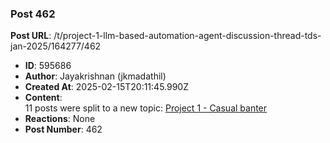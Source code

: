 ### Post 462
**Post URL**: /t/project-1-llm-based-automation-agent-discussion-thread-tds-jan-2025/164277/462
- **ID**: 595686
- **Author**: Jayakrishnan (jkmadathil)
- **Created At**: 2025-02-15T20:11:45.990Z
- **Content**:  
  11 posts were split to a new topic: <a href="/t/project-1-casual-banter/167344">Project 1 - Casual banter</a>
- **Reactions**: None
- **Post Number**: 462

